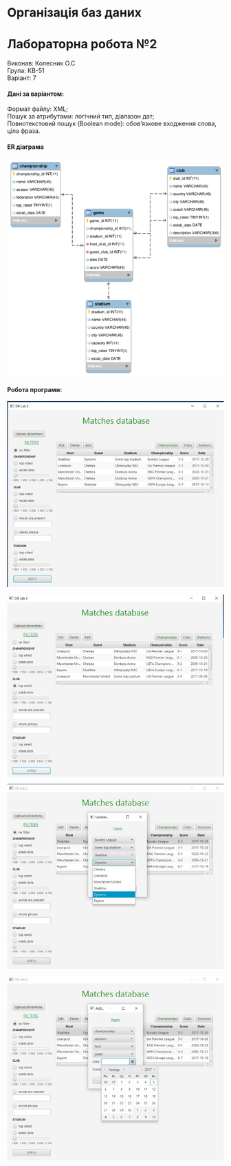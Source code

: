 # Організація баз даних
# Лабораторна робота №2
Виконав: Колесник О.С  
Група: КВ-51  
Варіант: 7  

#### Дані за варіантом:
Формат файлу: XML;  
Пошук за атрибутами: логічний тип, діапазон дат;  
Повнотекстовий пошук (Boolean mode): обов’язкове входження слова, ціла фраза.  

#### ER діаграма
![alt source](/databases/lab2/attachedGitHub/er.png)  
#### Робота програми:
![alt result](/databases/lab2/attachedGitHub/screen0.jpg)  


![alt result](/databases/lab2/attachedGitHub/screen1.jpg)  


![alt result](/databases/lab2/attachedGitHub/screen2.jpg)  


![alt result](/databases/lab2/attachedGitHub/screen3.jpg)  

